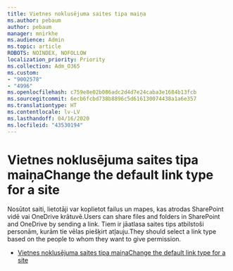 ```yaml
---
title: Vietnes noklusējuma saites tipa maiņa
ms.author: pebaum
author: pebaum
manager: mnirkhe
ms.audience: Admin
ms.topic: article
ROBOTS: NOINDEX, NOFOLLOW
localization_priority: Priority
ms.collection: Adm_O365
ms.custom:
- "9002578"
- "4996"
ms.openlocfilehash: c759e8e02b086adc2d4d7e24caba3e1684b13fcb
ms.sourcegitcommit: 6ecb6fcbd738b8896c5d616130074438a1a6e357
ms.translationtype: HT
ms.contentlocale: lv-LV
ms.lasthandoff: 04/16/2020
ms.locfileid: "43530194"
---
```

# <a name="change-the-default-link-type-for-a-site"></a><span data-ttu-id="18b44-102">Vietnes noklusējuma saites tipa maiņa</span><span class="sxs-lookup"><span data-stu-id="18b44-102">Change the default link type for a site</span></span>

<span data-ttu-id="18b44-103">Nosūtot saiti, lietotāji var koplietot failus un mapes, kas atrodas SharePoint vidē vai OneDrive krātuvē.</span><span class="sxs-lookup"><span data-stu-id="18b44-103">Users can share files and folders in SharePoint and OneDrive by sending a link.</span></span> <span data-ttu-id="18b44-104">Tiem ir jāatlasa saites tips atbilstoši personām, kurām tie vēlas piešķirt atļauju.</span><span class="sxs-lookup"><span data-stu-id="18b44-104">They should select a link type based on the people to whom they want to give permission.</span></span>

- [<span data-ttu-id="18b44-105">Vietnes noklusējuma saites tipa maiņa</span><span class="sxs-lookup"><span data-stu-id="18b44-105">Change the default link type for a site</span></span>](https://docs.microsoft.com/sharepoint/change-default-sharing-link)

